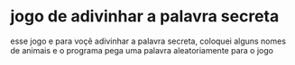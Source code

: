 # jogo de adivinhar a palavra secreta
 esse jogo e para voçẽ adivinhar a palavra secreta, coloquei alguns nomes de animais e o programa pega uma palavra  aleatoriamente para o jogo
